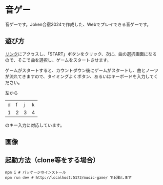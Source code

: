 # 音ゲー

音ゲーです。Joken合宿2024で作成した、Webでプレイできる音ゲーです。

## 遊び方

[リンク](https://takatyan5656.github.io/music-game/)にアクセスし、「START」ボタンをクリック、次に、曲の選択画面になるので、そこで曲を選択し、ゲームをスタートさせます。

ゲームがスタートすると、カウントダウン後にゲームがスタートし、曲とノーツが流れてきますので、タイミングよくボタン、あるいはキーボードを入力してください。

左から

|     |     |     |     |
| --- | --- | --- | --- |
| d   | f   | j   | k   |
| 1   | 2   | 3   | 4   |

のキー入力に対応しています。

## 画像

## 起動方法（clone等をする場合）

```shell
npm i # パッケージのインストール
npm run dev # http://localhost:5173/music-game/ で起動します
```
